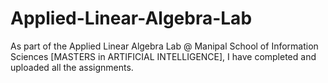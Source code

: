 # Applied-Linear-Algebra-Lab
As part of the Applied Linear Algebra Lab @ Manipal School of Information Sciences [MASTERS in ARTIFICIAL INTELLIGENCE], I have completed and uploaded all the assignments.
